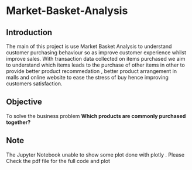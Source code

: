 # Market-Basket-Analysis
## Introduction
The main of this project is use Market Basket Analysis to understand customer purchasing behaviour so as improve customer experience whilst improve sales. With transaction data collected on items purchased we aim to understand which items leads to the purchase of other items in other to provide better product recommedation , better product arrangement in malls and online website to ease the stress of buy hence improving customers satisfaction.

## Objective
To solve the business problem <b> Which products are commonly purchased together? </b>


## Note
The Jupyter Notebook unable to show some plot done with plotly . Please Check the pdf file for the full code and plot
